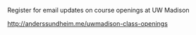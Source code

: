 Register for email updates on course openings at UW Madison

http://anderssundheim.me/uwmadison-class-openings

